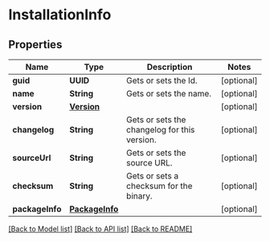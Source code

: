 # InstallationInfo

## Properties
Name | Type | Description | Notes
------------ | ------------- | ------------- | -------------
**guid** | **UUID** | Gets or sets the Id. | [optional] 
**name** | **String** | Gets or sets the name. | [optional] 
**version** | [**Version**](Version.md) |  | [optional] 
**changelog** | **String** | Gets or sets the changelog for this version. | [optional] 
**sourceUrl** | **String** | Gets or sets the source URL. | [optional] 
**checksum** | **String** | Gets or sets a checksum for the binary. | [optional] 
**packageInfo** | [**PackageInfo**](PackageInfo.md) |  | [optional] 

[[Back to Model list]](../README.md#documentation-for-models) [[Back to API list]](../README.md#documentation-for-api-endpoints) [[Back to README]](../README.md)


